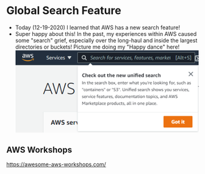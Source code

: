 # Global Search Feature <br>
* Today (12-19-2020) I learned that AWS has a new search feature! <br>
* Super happy about this!  In the past, my experiences within AWS  caused some "search" grief,  especially over the long-haul and inside the largest directories or buckets!  Picture me doing my "Happy dance" here!<br>
![AWS Search](https://github.com/EO4wellness/T-I-L/blob/main/Images/aws-new-search--feature.png)

## AWS Workshops
https://awesome-aws-workshops.com/
